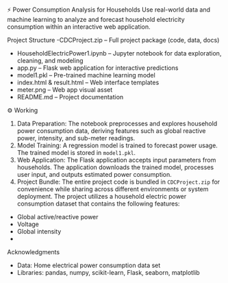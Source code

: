 ⚡ Power Consumption Analysis for Households
Use real-world data and machine learning to analyze and forecast household electricity consumption within an interactive web application.

Project Structure
-CDCProject.zip – Full project package (code, data, docs)
- HouseholdElectricPower1.ipynb – Jupyter notebook for data exploration, cleaning, and modeling
- app.py – Flask web application for interactive predictions
- model1.pkl – Pre-trained machine learning model
- index.html & result.html – Web interface templates
- meter.png – Web app visual asset
- README.md – Project documentation
  
⚙️ Working
1. Data Preparation: The notebook preprocesses and explores household power consumption data, deriving features such as global reactive power, intensity, and sub-meter readings.
2. Model Training: A regression model is trained to forecast power usage. The trained model is stored in `model1.pkl`.
3. Web Application: The Flask application accepts input parameters from households. The application downloads the trained model, processes user input, and outputs estimated power consumption.
4. Project Bundle: The entire project code is bundled in `CDCProject.zip` for convenience while sharing across different environments or system deployment.
The project utilizes a household electric power consumption dataset that contains the following features:
- Global active/reactive power
- Voltage
- Global intensity
-   
Acknowledgments
- Data: Home electrical power consumption data set
- Libraries: pandas, numpy, scikit-learn, Flask, seaborn, matplotlib
